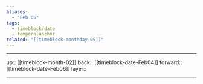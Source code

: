 ```yaml
---
aliases:
  - "Feb 05"
tags:
  - timeblock/date
  - temporalanchor
related: "[[timeblock-monthday-05]]"
---
```




***

up:: [[timeblock-month-02]]
back:: [[timeblock-date-Feb04]]
forward:: [[timeblock-date-Feb06]]
layer:: 

***
